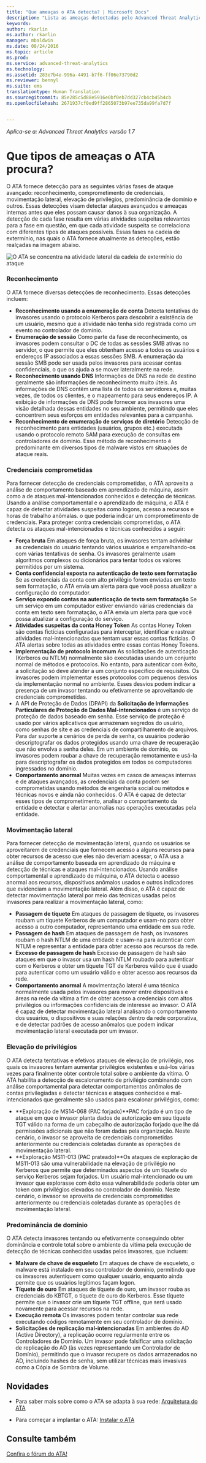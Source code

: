 ```yaml
---
title: "Que ameaças o ATA detecta? | Microsoft Docs"
description: "Lista as ameaças detectadas pelo Advanced Threat Analytics"
keywords: 
author: rkarlin
ms.author: rkarlin
manager: mbaldwin
ms.date: 08/24/2016
ms.topic: article
ms.prod: 
ms.service: advanced-threat-analytics
ms.technology: 
ms.assetid: 283e7b4e-996a-4491-b7f6-ff06e73790d2
ms.reviewer: bennyl
ms.suite: ems
translationtype: Human Translation
ms.sourcegitcommit: 85e285c5d88e5916e0bf0eb7dd327cb4cb45b4cb
ms.openlocfilehash: 2671937cf0ed9ff2865073b97ee735da99fa7d7f


---
```


*Aplica-se a: Advanced Threat Analytics versão 1.7*

# <a name="what-threats-does-ata-look-for"></a>Que tipos de ameaças o ATA procura?

O ATA fornece detecção para as seguintes várias fases de ataque avançado: reconhecimento, comprometimento de credenciais, movimentação lateral, elevação de privilégios, predominância de domínio e outros. Essas detecções visam detectar ataques avançados e ameaças internas antes que eles possam causar danos à sua organização.
A detecção de cada fase resulta em várias atividades suspeitas relevantes para a fase em questão, em que cada atividade suspeita se correlaciona com diferentes tipos de ataques possíveis.
Essas fases na cadeia de extermínio, nas quais o ATA fornece atualmente as detecções, estão realçadas na imagem abaixo.

![O ATA se concentra na atividade lateral da cadeia de extermínio do ataque](media/attack-kill-chain-small.jpg)


### <a name="reconnaissance"></a>Reconhecimento
O ATA fornece diversas detecções de reconhecimento. Essas detecções incluem:
-   **Reconhecimento usando a enumeração de conta** Detecta tentativas de invasores usando o protocolo Kerberos para descobrir a existência de um usuário, mesmo que a atividade não tenha sido registrada como um evento no controlador de domínio.
-   **Enumeração de sessão** Como parte da fase de reconhecimento, os invasores podem consultar o DC de todas as sessões SMB ativas no servidor, o que permite que eles obtenham acesso a todos os usuários e endereços IP associados a essas sessões SMB. A enumeração da sessão SMB pode ser usada pelos invasores para acessar contas confidenciais, o que os ajuda a se mover lateralmente na rede.
-   **Reconhecimento usando DNS** Informações de DNS na rede de destino geralmente são informações de reconhecimento muito úteis. As informações de DNS contêm uma lista de todos os servidores e, muitas vezes, de todos os clientes, e o mapeamento para seus endereços IP. A exibição de informações de DNS pode fornecer aos invasores uma visão detalhada dessas entidades no seu ambiente, permitindo que eles concentrem seus esforços em entidades relevantes para a campanha.
-   **Reconhecimento de enumeração de serviços de diretório** Detecção de reconhecimento para entidades (usuários, grupos etc.) executada usando o protocolo remoto SAM para execução de consultas em controladores de domínio. Esse método de reconhecimento é predominante em diversos tipos de malware vistos em situações de ataque reais. 


### <a name="compromised-credentials"></a>Credenciais comprometidas
Para fornecer detecção de credenciais comprometidas, o ATA aproveita a análise de comportamento baseado em aprendizado de máquina, assim como a de ataques mal-intencionados conhecidos e detecção de técnicas.
Usando a análise comportamental e o aprendizado de máquina, o ATA é capaz de detectar atividades suspeitas como logons, acesso a recursos e horas de trabalho anômalas. o que poderia indicar um comprometimento de credenciais. Para proteger contra credenciais comprometidas, o ATA detecta os ataques mal-intencionados e técnicas conhecidos a seguir:
-   **Força bruta** Em ataques de força bruta, os invasores tentam adivinhar as credenciais do usuário tentando vários usuários e emparelhando-os com várias tentativas de senha. Os invasores geralmente usam algoritmos complexos ou dicionários para tentar todos os valores permitidos por um sistema.
-   **Conta confidencial exposta na autenticação de texto sem formatação** Se as credenciais da conta com alto privilégio forem enviadas em texto sem formatação, o ATA envia um alerta para que você possa atualizar a configuração do computador.
-   **Serviço expondo contas na autenticação de texto sem formatação** Se um serviço em um computador estiver enviando várias credenciais da conta em texto sem formatação, o ATA envia um alerta para que você possa atualizar a configuração do serviço.
-   **Atividades suspeitas da conta Honey Token** As contas Honey Token são contas fictícias configuradas para interceptar, identificar e rastrear atividades mal-intencionadas que tentam usar essas contas fictícias. O ATA alertas sobre todas as atividades entre essas contas Honey Tokens.
-   **Implementação de protocolo incomum** As solicitações de autenticação (Kerberos ou NTLM) normalmente são executadas usando um conjunto normal de métodos e protocolos. No entanto, para autenticar com êxito, a solicitação só deve atender a um conjunto específico de requisitos. Os invasores podem implementar esses protocolos com pequenos desvios da implementação normal no ambiente. Esses desvios podem indicar a presença de um invasor tentando ou efetivamente se aproveitando de credenciais comprometidas.
-   A API de Proteção de Dados (DPAPI) da **Solicitação de Informações Particulares de Proteção de Dados Mal-intencionados** é um serviço de proteção de dados baseado em senha. Esse serviço de proteção é usado por vários aplicativos que armazenam segredos do usuário, como senhas de site e as credenciais de compartilhamento de arquivos. Para dar suporte a cenários de perda de senha, os usuários poderão descriptografar os dados protegidos usando uma chave de recuperação que não envolva a senha deles. Em um ambiente de domínio, os invasores podem roubar a chave de recuperação remotamente e usá-la para descriptografar os dados protegidos em todos os computadores ingressados no domínio.
-   **Comportamento anormal** Muitas vezes em casos de ameaças internas e de ataques avançados, as credenciais da conta podem ser comprometidas usando métodos de engenharia social ou métodos e técnicas novos e ainda não conhecidos. O ATA é capaz de detectar esses tipos de comprometimento, analisar o comportamento da entidade e detectar e alertar anomalias nas operações executadas pela entidade.

### <a name="lateral-movement"></a>Movimentação lateral
Para fornecer detecção de movimentação lateral, quando os usuários se aproveitarem de credenciais que fornecem acesso a alguns recursos para obter recursos de acesso que eles não deveriam acessar, o ATA usa a análise de comportamento baseada em aprendizado de máquina e detecção de técnicas e ataques mal-intencionados.
Usando análise comportamental e aprendizado de máquina, o ATA detecta o acesso anormal aos recursos, dispositivos anômalos usados e outros indicadores que evidenciam a movimentação lateral.
Além disso, o ATA é capaz de detectar movimentação lateral por meio das técnicas usadas pelos invasores para realizar a movimentação lateral, como:
-   **Passagem de tíquete** Em ataques de passagem de tíquete, os invasores roubam um tíquete Kerberos de um computador e usam-no para obter acesso a outro computador, representando uma entidade em sua rede.
-   **Passagem de hash** Em ataques de passagem de hash, os invasores roubam o hash NTLM de uma entidade e usam-na para autenticar com NTLM e representar a entidade para obter acesso aos recursos da rede.
-   **Excesso de passagem de hash** Excesso de passagem de hash são ataques em que o invasor usa um hash NTLM roubado para autenticar com o Kerberos e obter um tíquete TGT de Kerberos válido que é usado para autenticar como um usuário válido e obter acesso aos recursos da rede.
-   **Comportamento anormal** A movimentação lateral é uma técnica normalmente usada pelos invasores para mover entre dispositivos e áreas na rede da vítima a fim de obter acesso a credenciais com altos privilégios ou informações confidenciais de interesse ao invasor. O ATA é capaz de detectar movimentação lateral analisando o comportamento dos usuários, o dispositivos e suas relações dentro da rede corporativa, e de detectar padrões de acesso anômalos que podem indicar movimentação lateral executada por um invasor.

### <a name="privilege-escalation"></a>Elevação de privilégios
O ATA detecta tentativas e efetivos ataques de elevação de privilégio, nos quais os invasores tentam aumentar privilégios existentes e usá-los várias vezes para finalmente obter controle total sobre o ambiente da vítima.
O ATA habilita a detecção de escalonamento de privilégio combinando com análise comportamental para detectar comportamentos anômalos de contas privilegiadas e detectar técnicas e ataques conhecidos e mal-intencionados que geralmente são usados para escalonar privilégios, como:
-   **Exploração de MS14-068 (PAC forjado)**PAC forjado é um tipo de ataque em que o invasor planta dados de autorização em seu tíquete TGT válido na forma de um cabeçalho de autorização forjado que lhe dá permissões adicionais que não foram dadas pela organização. Neste cenário, o invasor se aproveita de credenciais comprometidas anteriormente ou credenciais coletadas durante as operações de movimentação lateral.
-   **Exploração MS11-013 (PAC prateado)**Os ataques de exploração de MS11-013 são uma vulnerabilidade na elevação de privilégio no Kerberos que permite que determinados aspectos de um tíquete do serviço Kerberos sejam forjados. Um usuário mal-intencionado ou um invasor que explorasse com êxito essa vulnerabilidade poderia obter um token com privilégios elevados no controlador de domínio. Neste cenário, o invasor se aproveita de credenciais comprometidas anteriormente ou credenciais coletadas durante as operações de movimentação lateral.

### <a name="domain-dominance"></a>Predominância de domínio
O ATA detecta invasores tentando ou efetivamente conseguindo obter dominância e controle total sobre o ambiente da vítima pela execução de detecção de técnicas conhecidas usadas pelos invasores, que incluem:
-   **Malware de chave de esqueleto** Em ataques de chave de esqueleto, o malware está instalado em seu controlador de domínio, permitindo que os invasores autentiquem como qualquer usuário, enquanto ainda permite que os usuários legítimos façam logon.
-   **Tíquete de ouro** Em ataques de tíquete de ouro, um invasor rouba as credenciais do KBTGT, o tíquete de ouro do Kerberos. Esse tíquete permite que o invasor crie um tíquete TGT offline, que será usado novamente para acessar recursos na rede.
-   **Execução remota** Os invasores podem tentar controlar sua rede executando códigos remotamente em seu controlador de domínio.
-   **Solicitações de replicação mal-intencionadas** Em ambientes do AD (Active Directory), a replicação ocorre regularmente entre os Controladores de Domínio. Um invasor pode falsificar uma solicitação de replicação do AD (às vezes representando um Controlador de Domínio), permitindo que o invasor recupere os dados armazenados no AD, incluindo hashes de senha, sem utilizar técnicas mais invasivas como a Cópia de Sombra de Volume.


## <a name="whats-next"></a>Novidades

-   Para saber mais sobre como o ATA se adapta à sua rede: [Arquitetura do ATA](/advanced-threat-analytics/plan-design/ata-architecture)

-   Para começar a implantar o ATA: [Instalar o ATA](/advanced-threat-analytics/deploy-use/install-ata)

## <a name="see-also"></a>Consulte também
[Confira o fórum do ATA!](https://social.technet.microsoft.com/Forums/security/home?forum=mata)



<!--HONumber=Jan17_HO1-->


